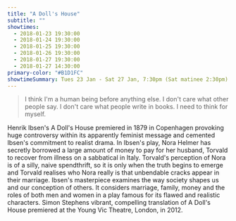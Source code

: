```yaml
---
title: "A Doll's House"
subtitle: ""
showtimes:
  - 2018-01-23 19:30:00
  - 2018-01-24 19:30:00
  - 2018-01-25 19:30:00
  - 2018-01-26 19:30:00
  - 2018-01-27 19:30:00
  - 2018-01-27 14:30:00
primary-color: "#B1D1FC"
showtimeSummary: Tues 23 Jan - Sat 27 Jan, 7:30pm (Sat matinee 2:30pm)
---
```


> I think I'm a human being before anything else. I don't care what other people say. I don't care what people write in books. I need to think for myself.

Henrik Ibsen's A Doll's House premiered in 1879 in Copenhagen provoking huge controversy within its apparently feminist message and cemented Ibsen's commitment to realist drama. In Ibsen's play, Nora Helmer has secretly borrowed a large amount of money to pay for her husband, Torvald to recover from illness on a sabbatical in Italy. Torvald's perception of Nora is of a silly, naive spendthrift, so it is only when the truth begins to emerge and Torvald realises who Nora really is that unbendable cracks appear in their marriage. 
Ibsen's masterpiece examines the way society shapes us and our conception of others. It considers marriage, family, money and the roles of both men and women in a play famous for its flawed and realistic characters. 
Simon Stephens vibrant, compelling translation of A Doll's House premiered at the Young Vic Theatre, London, in 2012.

